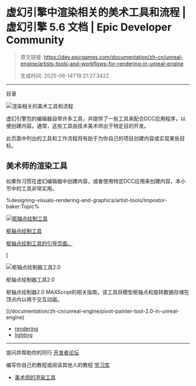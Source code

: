 # 虚幻引擎中渲染相关的美术工具和流程 | 虚幻引擎 5.6 文档 | Epic Developer Community

> 原文链接: https://dev.epicgames.com/documentation/zh-cn/unreal-engine/artists-tools-and-workflows-for-rendering-in-unreal-engine
> 
> 生成时间: 2025-06-14T19:21:27.342Z

---

目录

![渲染相关的美术工具和流程](https://dev.epicgames.com/community/api/documentation/image/668a28bb-48ff-4405-80b0-523bfb1480d4?resizing_type=fill&width=1920&height=335)

虚幻引擎包的编辑器自带许多工具，并提供了一些工具来配合DCC应用程序，以便创建内容。通常，这些工具由技术美术师出于特定目的开发。

此页面中列出的工具和工作流程将有助于为你自己的项目创建内容或实现某些目标。

## 美术师的渲染工具

如果你习惯在虚幻编辑器中创建内容，或者使用特定DCC应用来创建内容，本小节中的工具非常实用。

%designing-visuals-rendering-and-graphics/artist-tools/Impostor-baker:Topic%[](/documentation/zh-cn/unreal-engine/pivot-painter-tool-in-unreal-engine)

[![枢轴点绘制工具](https://d1iv7db44yhgxn.cloudfront.net/documentation/images/a750dc7e-328e-4c42-99f3-1fe20fa0cc4e/pivotpainter_topic.png)](/documentation/zh-cn/unreal-engine/pivot-painter-tool-in-unreal-engine)

[枢轴点绘制工具](/documentation/zh-cn/unreal-engine/pivot-painter-tool-in-unreal-engine)

[枢轴点绘制工具的引导页面。](/documentation/zh-cn/unreal-engine/pivot-painter-tool-in-unreal-engine)

[

![枢轴点绘制器工具2.0](https://d1iv7db44yhgxn.cloudfront.net/documentation/images/26234f79-c69c-448c-a1d4-43ce3e4ee8a5/pivotpainter2_topic.png)

枢轴点绘制器工具2.0

枢轴点绘制器2.0 MAXScript的相关指南，该工具将模型枢轴点和旋转数据存储在顶点内以用于交互动画。





](/documentation/zh-cn/unreal-engine/pivot-painter-tool-2.0-in-unreal-engine)

-   [rendering](https://dev.epicgames.com/community/search?query=rendering)
-   [lighting](https://dev.epicgames.com/community/search?query=lighting)

* * *

提问并帮助你的同行 [开发者论坛](https://forums.unrealengine.com/categories?tag=unreal-engine)

编写你自己的教程或阅读其他人的教程 [学习库](https://dev.epicgames.com/community/unreal-engine/learning)

-   [美术师的渲染工具](/documentation/zh-cn/unreal-engine/artists-tools-and-workflows-for-rendering-in-unreal-engine#%E7%BE%8E%E6%9C%AF%E5%B8%88%E7%9A%84%E6%B8%B2%E6%9F%93%E5%B7%A5%E5%85%B7)